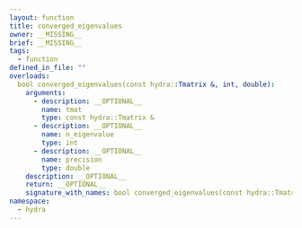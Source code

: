 ```yaml
---
layout: function
title: converged_eigenvalues
owner: __MISSING__
brief: __MISSING__
tags:
  - function
defined_in_file: ""
overloads:
  bool converged_eigenvalues(const hydra::Tmatrix &, int, double):
    arguments:
      - description: __OPTIONAL__
        name: tmat
        type: const hydra::Tmatrix &
      - description: __OPTIONAL__
        name: n_eigenvalue
        type: int
      - description: __OPTIONAL__
        name: precision
        type: double
    description: __OPTIONAL__
    return: __OPTIONAL__
    signature_with_names: bool converged_eigenvalues(const hydra::Tmatrix & tmat, int n_eigenvalue, double precision)
namespace:
  - hydra
---
```

